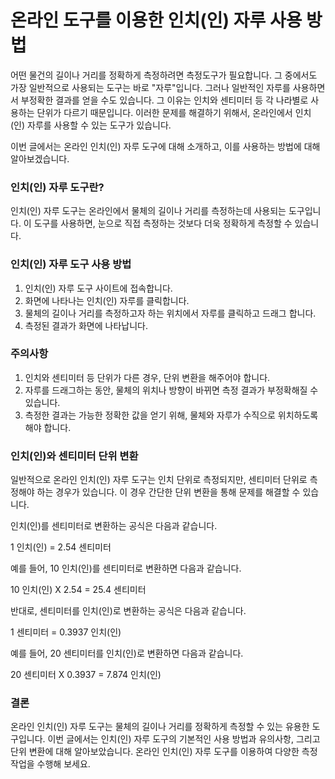 온라인 도구를 이용한 인치(인) 자루 사용 방법
==========================

어떤 물건의 길이나 거리를 정확하게 측정하려면 측정도구가 필요합니다. 그 중에서도 가장 일반적으로 사용되는 도구는 바로 "자루"입니다. 그러나 일반적인 자루를 사용하면서 부정확한 결과를 얻을 수도 있습니다. 그 이유는 인치와 센티미터 등 각 나라별로 사용하는 단위가 다르기 때문입니다. 이러한 문제를 해결하기 위해서, 온라인에서 인치(인) 자루를 사용할 수 있는 도구가 있습니다.

이번 글에서는 온라인 인치(인) 자루 도구에 대해 소개하고, 이를 사용하는 방법에 대해 알아보겠습니다.

### 인치(인) 자루 도구란?

인치(인) 자루 도구는 온라인에서 물체의 길이나 거리를 측정하는데 사용되는 도구입니다. 이 도구를 사용하면, 눈으로 직접 측정하는 것보다 더욱 정확하게 측정할 수 있습니다.

### 인치(인) 자루 도구 사용 방법

1. 인치(인) 자루 도구 사이트에 접속합니다.
2. 화면에 나타나는 인치(인) 자루를 클릭합니다.
3. 물체의 길이나 거리를 측정하고자 하는 위치에서 자루를 클릭하고 드래그 합니다.
4. 측정된 결과가 화면에 나타납니다.

### 주의사항

1. 인치와 센티미터 등 단위가 다른 경우, 단위 변환을 해주어야 합니다.
2. 자루를 드래그하는 동안, 물체의 위치나 방향이 바뀌면 측정 결과가 부정확해질 수 있습니다.
3. 측정한 결과는 가능한 정확한 값을 얻기 위해, 물체와 자루가 수직으로 위치하도록 해야 합니다.

### 인치(인)와 센티미터 단위 변환

일반적으로 온라인 인치(인) 자루 도구는 인치 단위로 측정되지만, 센티미터 단위로 측정해야 하는 경우가 있습니다. 이 경우 간단한 단위 변환을 통해 문제를 해결할 수 있습니다.

인치(인)를 센티미터로 변환하는 공식은 다음과 같습니다.

1 인치(인) = 2.54 센티미터

예를 들어, 10 인치(인)를 센티미터로 변환하면 다음과 같습니다.

10 인치(인) X 2.54 = 25.4 센티미터

반대로, 센티미터를 인치(인)로 변환하는 공식은 다음과 같습니다.

1 센티미터 = 0.3937 인치(인)

예를 들어, 20 센티미터를 인치(인)로 변환하면 다음과 같습니다.

20 센티미터 X 0.3937 = 7.874 인치(인)

### 결론

온라인 인치(인) 자루 도구는 물체의 길이나 거리를 정확하게 측정할 수 있는 유용한 도구입니다. 이번 글에서는 인치(인) 자루 도구의 기본적인 사용 방법과 유의사항, 그리고 단위 변환에 대해 알아보았습니다. 온라인 인치(인) 자루 도구를 이용하여 다양한 측정 작업을 수행해 보세요.